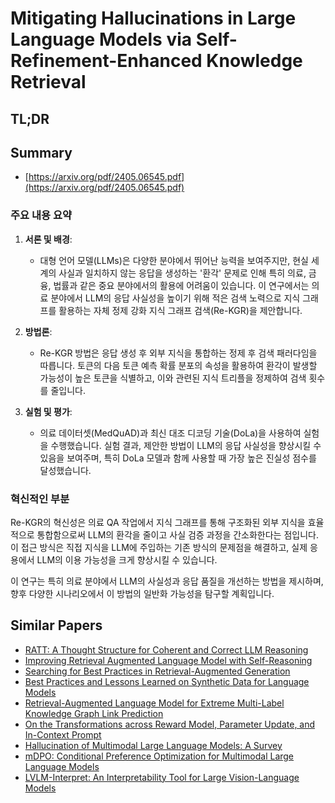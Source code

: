 # Mitigating Hallucinations in Large Language Models via Self-Refinement-Enhanced Knowledge Retrieval
## TL;DR
## Summary
- [https://arxiv.org/pdf/2405.06545.pdf](https://arxiv.org/pdf/2405.06545.pdf)

### 주요 내용 요약

1. **서론 및 배경**:
   - 대형 언어 모델(LLMs)은 다양한 분야에서 뛰어난 능력을 보여주지만, 현실 세계의 사실과 일치하지 않는 응답을 생성하는 '환각' 문제로 인해 특히 의료, 금융, 법률과 같은 중요 분야에서의 활용에 어려움이 있습니다. 이 연구에서는 의료 분야에서 LLM의 응답 사실성을 높이기 위해 적은 검색 노력으로 지식 그래프를 활용하는 자체 정제 강화 지식 그래프 검색(Re-KGR)을 제안합니다.

2. **방법론**:
   - Re-KGR 방법은 응답 생성 후 외부 지식을 통합하는 정제 후 검색 패러다임을 따릅니다. 토큰의 다음 토큰 예측 확률 분포의 속성을 활용하여 환각이 발생할 가능성이 높은 토큰을 식별하고, 이와 관련된 지식 트리플을 정제하여 검색 횟수를 줄입니다.

3. **실험 및 평가**:
   - 의료 데이터셋(MedQuAD)과 최신 대조 디코딩 기술(DoLa)을 사용하여 실험을 수행했습니다. 실험 결과, 제안한 방법이 LLM의 응답 사실성을 향상시킬 수 있음을 보여주며, 특히 DoLa 모델과 함께 사용할 때 가장 높은 진실성 점수를 달성했습니다.

### 혁신적인 부분
Re-KGR의 혁신성은 의료 QA 작업에서 지식 그래프를 통해 구조화된 외부 지식을 효율적으로 통합함으로써 LLM의 환각을 줄이고 사실 검증 과정을 간소화한다는 점입니다. 이 접근 방식은 직접 지식을 LLM에 주입하는 기존 방식의 문제점을 해결하고, 실제 응용에서 LLM의 이용 가능성을 크게 향상시킬 수 있습니다.

이 연구는 특히 의료 분야에서 LLM의 사실성과 응답 품질을 개선하는 방법을 제시하며, 향후 다양한 시나리오에서 이 방법의 일반화 가능성을 탐구할 계획입니다.

## Similar Papers
- [RATT: A Thought Structure for Coherent and Correct LLM Reasoning](2406.02746.md)
- [Improving Retrieval Augmented Language Model with Self-Reasoning](2407.19813.md)
- [Searching for Best Practices in Retrieval-Augmented Generation](2407.01219.md)
- [Best Practices and Lessons Learned on Synthetic Data for Language Models](2404.07503.md)
- [Retrieval-Augmented Language Model for Extreme Multi-Label Knowledge Graph Link Prediction](2405.12656.md)
- [On the Transformations across Reward Model, Parameter Update, and In-Context Prompt](2406.16377.md)
- [Hallucination of Multimodal Large Language Models: A Survey](2404.18930.md)
- [mDPO: Conditional Preference Optimization for Multimodal Large Language Models](2406.11839.md)
- [LVLM-Interpret: An Interpretability Tool for Large Vision-Language Models](2404.03118.md)
